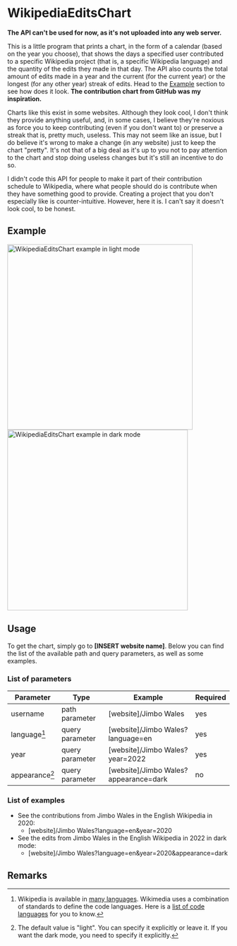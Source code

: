 # WikipediaEditsChart

**The API can't be used for now, as it's not uploaded into any web server.**

This is a little program that prints a chart, in the form of a calendar (based
on the year you choose), that shows the days a specified user contributed to a
specific Wikipedia project (that is, a specific Wikipedia language) and the
quantity of the edits they made in that day. The API also counts the
total amount of edits made in a year and the current (for the current year) or
the longest (for any other year) streak of edits. Head to the [Example](#example)
section to see how does it look. **The contribution chart from GitHub was my inspiration.**

Charts like this exist in some websites. Although they look cool, I don't think
they provide anything useful, and, in some cases, I believe they're noxious as
force you to keep contributing (even if you don't want to) or preserve a streak
that is, pretty much, useless. This
may not seem like an issue, but I do believe it's wrong to make a change (in
any website) just to keep the chart "pretty". It's not that of a big deal as
it's up to you not to pay attention to the chart and stop doing useless changes
but it's still an incentive to do so.

I didn't code this API for people to make it part of their contribution
schedule to Wikipedia, where what people should do is contribute when they have
something good to provide. Creating a project that you don't especially like is counter-intuitive.
However, here it is. I can't say it doesn't
look cool, to be honest.

## Example

<img alt="WikipediaEditsChart example in light mode" src="https://user-images.githubusercontent.com/37962411/197352254-ced67731-235d-4a14-9bbc-97e0f85f6774.png" title="In light mode" height="420"/>
<img alt="WikipediaEditsChart example in dark mode" src="https://user-images.githubusercontent.com/37962411/197353347-404a9148-8ac0-452c-8276-e14cc5109f38.png" title="In dark mode" height="409"/>

## Usage

To get the chart, simply go to **[INSERT website name]**. Below you can find the
list of the available path and query parameters, as well as some examples.

### List of parameters

| Parameter      | Type            | Example                               | Required |
| ----------     | --------------- | ------------------------------------- | -------- |
| username       | path parameter  | [website]/Jimbo Wales                 | yes      |
| language[^1]   | query parameter | [website]/Jimbo Wales?language=en     | yes      |
| year           | query parameter | [website]/Jimbo Wales?year=2022       | yes      |
| appearance[^2] | query parameter | [website]/Jimbo Wales?appearance=dark | no       |

### List of examples

- See the contributions from Jimbo Wales in the English Wikipedia in 2020:
    - [website]/Jimbo Wales?language=en&year=2020
- See the edits from Jimbo Wales in the English Wikipedia in 2022 in dark mode:
    - [website]/Jimbo Wales?language=en&year=2020&appearance=dark

## Remarks

[^1]: Wikipedia is available in [many languages](https://meta.wikimedia.org/wiki/List_of_Wikipedias). Wikimedia uses a combination of standards to define the code languages. Here is a [list of code languages](https://en.wikipedia.org/wiki/List_of_ISO_639-1_codes) for you to know.
[^2]: The default value is "light". You can specify it explicitly or leave it. If you want the dark mode, you need to specify it explicitly.
